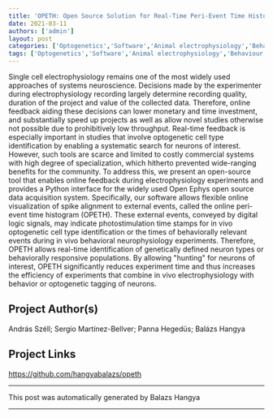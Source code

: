 ```yaml
---
title: 'OPETH: Open Source Solution for Real-Time Peri-Event Time Histogram Based on Open Ephys'
date: 2021-03-11
authors: ['admin']
layout: post
categories: ['Optogenetics','Software','Animal electrophysiology','Behaviour']
tags: ['Optogenetics','Software','Animal electrophysiology','Behaviour']
---
```

Single cell electrophysiology remains one of the most widely used approaches of systems neuroscience. Decisions made by the experimenter during electrophysiology recording largely determine recording quality, duration of the project and value of the collected data. Therefore, online feedback aiding these decisions can lower monetary and time investment, and substantially speed up projects as well as allow novel studies otherwise not possible due to prohibitively low throughput. Real-time feedback is especially important in studies that involve optogenetic cell type identification by enabling a systematic search for neurons of interest. However, such tools are scarce and limited to costly commercial systems with high degree of specialization, which hitherto prevented wide-ranging benefits for the community. To address this, we present an open-source tool that enables online feedback during electrophysiology experiments and provides a Python interface for the widely used Open Ephys open source data acquisition system. Specifically, our software allows flexible online visualization of spike alignment to external events, called the online peri-event time histogram (OPETH). These external events, conveyed by digital logic signals, may indicate photostimulation time stamps for in vivo optogenetic cell type identification or the times of behaviorally relevant events during in vivo behavioral neurophysiology experiments. Therefore, OPETH allows real-time identification of genetically defined neuron types or behaviorally responsive populations. By allowing "hunting" for neurons of interest, OPETH significantly reduces experiment time and thus increases the efficiency of experiments that combine in vivo electrophysiology with behavior or optogenetic tagging of neurons.
## Project Author(s)
András Széll; Sergio Martínez-Bellver; Panna Hegedüs; Balázs Hangya
## Project Links
https://github.com/hangyabalazs/opeth
***
This post was automatically generated by
Balazs Hangya
***
